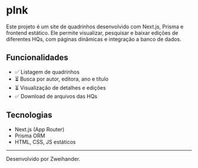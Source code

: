 # pInk

Este projeto é um site de quadrinhos desenvolvido com Next.js, Prisma e frontend estático. Ele permite visualizar, pesquisar e baixar edições de diferentes HQs, com páginas dinâmicas e integração a banco de dados.

## Funcionalidades
- ✅ Listagem de quadrinhos
- ⏳ Busca por autor, editora, ano e título
- ⏳ Visualização de detalhes e edições
- ✅ Download de arquivos das HQs

## Tecnologias
- Next.js (App Router)
- Prisma ORM
- HTML, CSS, JS estáticos

---

Desenvolvido por Zweihander.
